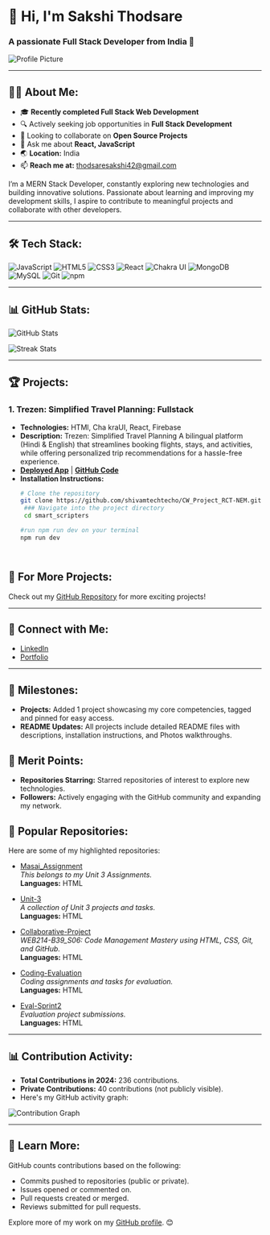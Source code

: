 # 👋 Hi, I'm Sakshi Thodsare
### A passionate Full Stack Developer from India 🚀

![Profile Picture](https://your-image-url.com)


---

## 👨‍💻 About Me:
- 🎓 **Recently completed Full Stack Web Development**
- 🔍 Actively seeking job opportunities in **Full Stack Development**
- 👯 Looking to collaborate on **Open Source Projects**
- 💬 Ask me about **React, JavaScript**
- 🌏 **Location:** India
- 📫 **Reach me at:** thodsaresakshi42@gmail.com

I’m a MERN Stack Developer, constantly exploring new technologies and building innovative solutions. Passionate about learning and improving my development skills, I aspire to contribute to meaningful projects and collaborate with other developers.

---

## 🛠️ Tech Stack:
![JavaScript](https://img.shields.io/badge/JavaScript-F7DF1E?logo=javascript&logoColor=black&style=flat-square)
![HTML5](https://img.shields.io/badge/HTML5-E34F26?logo=html5&logoColor=white&style=flat-square)
![CSS3](https://img.shields.io/badge/CSS3-1572B6?logo=css3&logoColor=white&style=flat-square)
![React](https://img.shields.io/badge/React-61DAFB?logo=react&logoColor=black&style=flat-square)
![Chakra UI](https://img.shields.io/badge/Chakra--UI-319795?logo=chakra-ui&logoColor=white&style=flat-square)
![MongoDB](https://img.shields.io/badge/MongoDB-47A248?logo=mongodb&logoColor=white&style=flat-square)
![MySQL](https://img.shields.io/badge/MySQL-4479A1?logo=mysql&logoColor=white&style=flat-square)
![Git](https://img.shields.io/badge/Git-F05032?logo=git&logoColor=white&style=flat-square)
![npm](https://img.shields.io/badge/npm-CB3837?logo=npm&logoColor=white&style=flat-square)

---

## 📊 GitHub Stats:
![GitHub Stats](https://github-readme-stats.vercel.app/api?username=sakshi1703&show_icons=true&theme=radical)

![Streak Stats](https://github-readme-streak-stats.herokuapp.com/?user=sakshi1703&theme=radical)


---

## 🏆 Projects:
### **1. Trezen: Simplified Travel Planning:** Fullstack  
- **Technologies:** HTMl, Cha kraUI, React, Firebase  
- **Description:** 
Trezen: Simplified Travel Planning
A bilingual platform (Hindi & English) that streamlines booking flights, stays, and activities, while offering personalized trip recommendations for a hassle-free experience.  
- **[Deployed App](https://trezen-smart-scipters.netlify.app/)** | **[GitHub Code](https://github.com/shivamtechtecho/CW_Project_RCT-NEM)**  
- **Installation Instructions:**
  ```bash
  # Clone the repository
  git clone https://github.com/shivamtechtecho/CW_Project_RCT-NEM.git
   ### Navigate into the project directory
   cd smart_scripters

  #run npm run dev on your terminal
  npm run dev

  


## 🌟 For More Projects:
Check out my [GitHub Repository](https://github.com/sakshi1703) for more exciting projects!

---

## 🤝 Connect with Me:
- [LinkedIn](www.linkedin.com/in/sakshi-thodsare-417169320)
- [Portfolio]()
---

## 📅 Milestones:
- **Projects:** Added 1 project showcasing my core competencies, tagged and pinned for easy access.
- **README Updates:** All projects include detailed README files with descriptions, installation instructions, and Photos walkthroughs.

## 🔖 Merit Points:
- **Repositories Starring:** Starred repositories of interest to explore new technologies.
- **Followers:** Actively engaging with the GitHub community and expanding my network.

## 📂 Popular Repositories:
Here are some of my highlighted repositories:

- [Masai_Assignment](https://github.com/sakshi1703/Unit-3)  
  *This belongs to my Unit 3 Assignments.*  
  **Languages:** HTML  

- [Unit-3](https://github.com/sakshi1703/Unit-3)  
  *A collection of Unit 3 projects and tasks.*  
  **Languages:** HTML  

- [Collaborative-Project](https://github.com/sakshi1703/Unit-3)  
  *WEB214-B39_S06: Code Management Mastery using HTML, CSS, Git, and GitHub.*  
  **Languages:** HTML  

- [Coding-Evaluation](https://github.com/sakshi1703/Unit-3)  
  *Coding assignments and tasks for evaluation.*  
  **Languages:** HTML  

- [Eval-Sprint2](https://github.com/sakshi1703/Unit-3)  
  *Evaluation project submissions.*  
  **Languages:** HTML  

---

## 📊 Contribution Activity:
- **Total Contributions in 2024:** 236 contributions.
- **Private Contributions:** 40 contributions (not publicly visible).  
- Here's my GitHub activity graph:

![Contribution Graph](https://activity-graph.herokuapp.com/graph?username=sakshi1703&theme=radical)

---

## 🚀 Learn More:
GitHub counts contributions based on the following:
- Commits pushed to repositories (public or private).
- Issues opened or commented on.
- Pull requests created or merged.
- Reviews submitted for pull requests.

Explore more of my work on my [GitHub profile](https://github.com/sakshi1703). 😊

